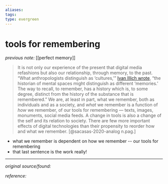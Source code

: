 ```yaml
---
aliases: 
tags: 
type: evergreen
---
```


# tools for remembering

_previous note:_ [[perfect memory]]

> It is not only our experience of the present that digital media refashions but also our relationship, through memory, to the past. “What anthropologists distinguish as ‘cultures,’” [Ivan Illich wrote](https://archive.org/details/IvanIllichInTheVineyardOfTheTextACommentaryToHughsDidascaliconUniversityOfChicagoPress1996/page/n47/mode/2up), “the historian of mental spaces might distinguish as different ‘memories.’ The way to recall, to remember, has a history which is, to some degree, distinct from the history of the substance that is remembered.” We are, at least in part, what we remember, both as individuals and as a society, and *what* we remember is a function of *how* we remember, of our tools for remembering — texts, images, monuments, social media feeds. A change in tools is also a change of the self and its relation to society. There are few more important effects of digital technologies than their propensity to reorder how and what we remember. [@sacasas-2020-analog n.pag.]

- what we remember is dependent on how we remember -- our tools for remembering 
- that last sentence is the work really!

---

_original source/found:_ 

_reference:_ 



